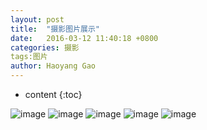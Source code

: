 ```yaml
---
layout: post
title:  "摄影图片展示"
date:   2016-03-12 11:40:18 +0800
categories: 摄影
tags:图片
author: Haoyang Gao
---
```


* content
{:toc}

![image](https://github.com/lanhua123/lanhua123.github.io/raw/master/23.jpg)
![image](https://github.com/lanhua123/lanhua123.github.io/raw/master/24.jpg)
![image](https://github.com/lanhua123/lanhua123.github.io/raw/master/25.jpg)
![image](https://github.com/lanhua123/lanhua123.github.io/raw/master/26.jpg)
![image](https://github.com/lanhua123/lanhua123.github.io/raw/master/27.jpg)
